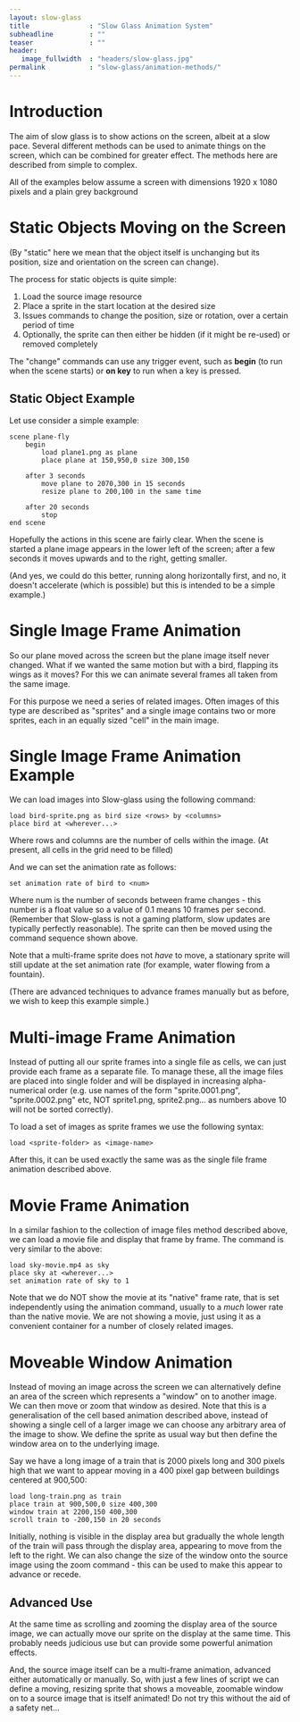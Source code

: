 ```yaml
---
layout: slow-glass
title               : "Slow Glass Animation System"
subheadline         : ""
teaser              : ""
header:
   image_fullwidth  : "headers/slow-glass.jpg"
permalink           : "slow-glass/animation-methods/"
---
```



# Introduction

The aim of slow glass is to show actions on the screen, albeit at a slow pace. Several different methods can be used to animate things on the screen, which can be combined for greater effect. The methods here are described from simple to complex.

All of the examples below assume a screen with dimensions 1920 x 1080 pixels and a plain grey background

# Static Objects Moving on the Screen

(By "static" here we mean that the object itself is unchanging but its position, size and orientation on the screen can change).

The process for static objects is quite simple:

1. Load the source image resource
1. Place a sprite in the start location at the desired size
1. Issues commands to change the position, size or rotation, over a certain period of time
1. Optionally, the sprite can then either be hidden (if it might be re-used) or removed completely

The "change" commands can use any trigger event, such as **begin** (to run when the scene starts) or **on key** to run when a key is pressed.

## Static Object Example

Let use consider a simple example:

```
scene plane-fly
    begin
        load plane1.png as plane
        place plane at 150,950,0 size 300,150

    after 3 seconds
        move plane to 2070,300 in 15 seconds
        resize plane to 200,100 in the same time

    after 20 seconds
        stop        
end scene
```

Hopefully the actions in this scene are fairly clear. When the scene is started a plane image appears in the lower left of the screen; after a few seconds it moves upwards and to the right, getting smaller.

(And yes, we could do this better, running along horizontally first, and no, it doesn't accelerate (which is possible) but this is intended to be a simple example.)

# Single Image Frame Animation

So our plane moved across the screen but the plane image itself never changed. What if we wanted the same motion but with a bird, flapping its wings as it moves? For this we can animate several frames all taken from the same image.

For this purpose we need a series of related images. Often images of this type are described as "sprites" and a single image contains two or more sprites, each in an equally sized "cell" in the main image.

# Single Image Frame Animation Example

We can load images into Slow-glass using the following command:

```
load bird-sprite.png as bird size <rows> by <columns>
place bird at <wherever...>
```
Where rows and columns are the number of cells within the image. (At present, all cells in the grid need to be filled)

And we can set the animation rate as follows:

```
set animation rate of bird to <num>
```

Where num is the number of seconds between frame changes - this number is a float value so a value of 0.1 means 10 frames per second. (Remember that Slow-glass is not a gaming platform, slow updates are typically perfectly reasonable). The sprite can then be moved using the command sequence shown above.

Note that a multi-frame sprite does not *have* to move, a stationary sprite will still update at the set animation rate (for example, water flowing from a fountain).

(There are advanced techniques to advance frames manually but as before, we wish to keep this example simple.)

# Multi-image Frame Animation

Instead of putting all our sprite frames into a single file as cells, we can just provide each frame as a separate file. To manage these, all the image files are placed into single folder and will be displayed in increasing alpha-numerical order (e.g. use names of the form "sprite.0001.png", "sprite.0002.png" etc, NOT sprite1.png, sprite2.png... as numbers above 10 will not be sorted correctly).

To load a set of images as sprite frames we use the following syntax:

```
load <sprite-folder> as <image-name>
```

After this, it can be used exactly the same was as the single file frame animation described above.

# Movie Frame Animation

In a similar fashion to the collection of image files method described above, we can load
a movie file and display that frame by frame. The command is very similar to the above:

```
load sky-movie.mp4 as sky
place sky at <wherever...>
set animation rate of sky to 1
```

Note that we do NOT show the movie at its "native" frame rate, that is set independently using the animation command, usually to a *much* lower rate than the native movie. We are not showing a movie, just using it as a convenient container for a number of closely related images.

# Moveable Window Animation

Instead of moving an image across the screen we can alternatively define an area of the screen which represents a "window" on to another image. We can then move or zoom that window as desired. Note that this is a generalisation of the cell based animation described above, instead of showing a single cell of a larger image we can choose any arbitrary area of the image to show. We define the sprite as usual way but then define the window area on to the underlying image.

Say we have a long image of a train that is 2000 pixels long and 300 pixels high that we want to appear moving in a 400 pixel gap between buildings centered at 900,500:

```
load long-train.png as train
place train at 900,500,0 size 400,300
window train at 2200,150 400,300
scroll train to -200,150 in 20 seconds
```

Initially, nothing is visible in the display area but gradually the whole length of the train will pass through the display area, appearing to move from the left to the right. We can also change the size of the window onto the source image using the zoom command - this can be used to make this appear to advance or recede.

## Advanced Use

At the same time as scrolling and zooming the display area of the source image, we can actually move our sprite on the display at the same time. This probably needs judicious use but can provide some powerful animation effects.

And, the source image itself can be a multi-frame animation, advanced either automatically or manually. So, with just a few lines of script we can define a moving, resizing sprite that shows a moveable, zoomable window on to a source image that is itself animated! Do not try this without the aid of a safety net...


